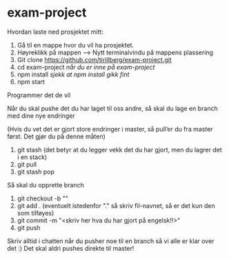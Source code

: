 # exam-project 

Hvordan laste ned prosjektet mitt:

1. Gå til en mappe hvor du vil ha prosjektet. 
2. Høyreklikk på mappen —> Nytt terminalvindu på mappens plassering
3. Git clone https://github.com/tirillberg/exam-project.git
4. cd exam-project
*når du er inne på exam-project*
5. npm install
*sjekk at npm install gikk fint*
6. npm start

Programmer det de vil

Når du skal pushe det du har laget til oss andre, så skal du lage en branch med dine nye endringer

(Hvis du vet det er gjort store endringer i master, så pull’er du fra master først. Det gjør du på denne måten)
1. git stash (det betyr at du legger vekk det du har gjort, men du lagrer det i en stack)
2. git pull
3. git stash pop

Så skal du opprette branch
1. git checkout -b "<branch name>"
2. git add . (eventuelt istedenfor "." så skriv fil-navnet, så er det kun den som tilføyes)
3. git commit -m "<skriv her hva du har gjort på engelsk!!>"
4. git push


Skriv alltid i chatten når du pusher noe til en branch så vi alle er klar over det :) Det skal aldri pushes direkte til master!
